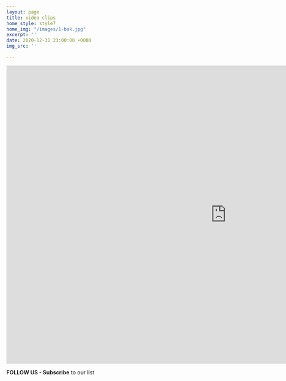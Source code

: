 ```yaml
---
layout: page
title: video clips
home_style: style7
home_img: "/images/1-bok.jpg"
excerpt: ''
date: 2020-12-31 23:00:00 +0000
img_src: ''

---
```

<iframe width="1150" height="780" src="https://www.youtube.com/embed/BV8LIlT9pNE" title="YouTube video player" frameborder="0" allow="accelerometer; autoplay; clipboard-write; encrypted-media; gyroscope; picture-in-picture" allowfullscreen></iframe>

**FOLLOW US - Subscribe** to our list